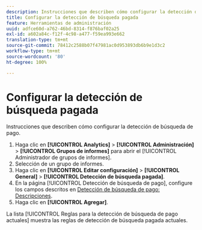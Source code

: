 ```yaml
---
description: Instrucciones que describen cómo configurar la detección de búsqueda de pago.
title: Configurar la detección de búsqueda pagada
feature: Herramientas de administración
uuid: adfce60d-a762-46bd-8314-f876baf02a25
exl-id: a602a84c-f12f-4c98-a477-f59ea993e662
translation-type: tm+mt
source-git-commit: 78412c2588b07f47981ac0d953893db6b9e1d3c2
workflow-type: tm+mt
source-wordcount: '80'
ht-degree: 100%

---
```


# Configurar la detección de búsqueda pagada

Instrucciones que describen cómo configurar la detección de búsqueda de pago.

1. Haga clic en **[!UICONTROL Analytics]** > **[!UICONTROL Administración]** > **[!UICONTROL Grupos de informes]** para abrir el [!UICONTROL Administrador de grupos de informes].
1. Selección de un grupo de informes.
1. Haga clic en **[!UICONTROL Editar configuración]** > **[!UICONTROL General]** > **[!UICONTROL Detección de búsqueda pagada]**.
1. En la página [!UICONTROL Detección de búsqueda de pago], configure los campos descritos en [Detección de búsqueda de pago: Descripciones](/help/admin/admin/paid-search-detection/paid-search-detection.md#section_0C2CFA0AF77B47098BE37CB024665D0D).
1. Haga clic en **[!UICONTROL Agregar]**.

La lista [!UICONTROL Reglas para la detección de búsqueda de pago actuales] muestra las reglas de detección de búsqueda pagada actuales.
